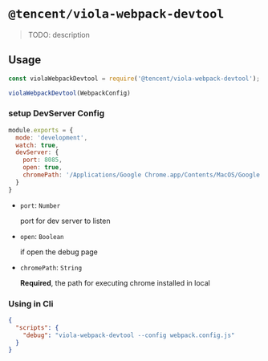 # `@tencent/viola-webpack-devtool`

> TODO: description

## Usage

``` javascript
const violaWebpackDevtool = require('@tencent/viola-webpack-devtool');

violaWebpackDevtool(WebpackConfig)
```

### setup DevServer Config

``` javascript
module.exports = {
  mode: 'development',
  watch: true,
  devServer: {
    port: 8085,
    open: true,
    chromePath: '/Applications/Google Chrome.app/Contents/MacOS/Google Chrome'
  }
}
```

- `port`: `Number`

  port for dev server to listen

- `open`: `Boolean`

  if open the debug page

- `chromePath`: `String`

  **Required**, the path for executing chrome installed in local

### Using in Cli

``` json
{
  "scripts": {
    "debug": "viola-webpack-devtool --config webpack.config.js"
  }
}
```